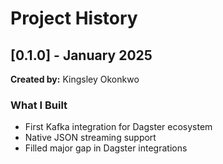 ﻿# Project History

## [0.1.0] - January 2025
**Created by:** Kingsley Okonkwo

### What I Built
- First Kafka integration for Dagster ecosystem
- Native JSON streaming support
- Filled major gap in Dagster integrations
